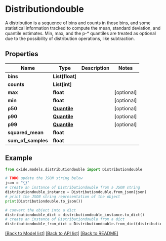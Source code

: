 # Distributiondouble

A distribution is a sequence of bins and counts in those bins, and some statistical information tracked to compute the mean, standard deviation, and quantile estimates.  Min, max, and the p-* quantiles are treated as optional due to the possibility of distribution operations, like subtraction.

## Properties

Name | Type | Description | Notes
------------ | ------------- | ------------- | -------------
**bins** | **List[float]** |  | 
**counts** | **List[int]** |  | 
**max** | **float** |  | [optional] 
**min** | **float** |  | [optional] 
**p50** | [**Quantile**](Quantile.md) |  | [optional] 
**p90** | [**Quantile**](Quantile.md) |  | [optional] 
**p99** | [**Quantile**](Quantile.md) |  | [optional] 
**squared_mean** | **float** |  | 
**sum_of_samples** | **float** |  | 

## Example

```python
from oxide.models.distributiondouble import Distributiondouble

# TODO update the JSON string below
json = "{}"
# create an instance of Distributiondouble from a JSON string
distributiondouble_instance = Distributiondouble.from_json(json)
# print the JSON string representation of the object
print(Distributiondouble.to_json())

# convert the object into a dict
distributiondouble_dict = distributiondouble_instance.to_dict()
# create an instance of Distributiondouble from a dict
distributiondouble_from_dict = Distributiondouble.from_dict(distributiondouble_dict)
```
[[Back to Model list]](../README.md#documentation-for-models) [[Back to API list]](../README.md#documentation-for-api-endpoints) [[Back to README]](../README.md)


